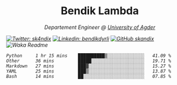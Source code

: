 <h1 align="center"> Bendik Lambda </h1>
<p align="center"><em>Departement Engineer @ <a href="http://www.uia.no">University of Agder</a></p>



[![Twitter: sk4ndix](https://img.shields.io/twitter/follow/sk4ndix?style=social)](https://twitter.com/sk4ndix)
[![Linkedin: bendikdyrli](https://img.shields.io/badge/-bendikdyrli-blue?style=flat-square&logo=Linkedin&logoColor=white&link=https://www.linkedin.com/in/bendikdyrli/)](https://www.linkedin.com/in/bendikdyrli/)
[![GitHub skandix](https://img.shields.io/github/followers/skandix?label=follow&style=social)](https://github.com/skandix)
![Waka Readme](https://github.com/skandix/skandix/workflows/Waka%20Readme/badge.svg)


<!--START_SECTION:waka-->
```text
Python     1 hr 15 mins    ██████████▒░░░░░░░░░░░░░░   41.09 % 
Other      36 mins         █████░░░░░░░░░░░░░░░░░░░░   19.71 % 
Markdown   27 mins         ███▓░░░░░░░░░░░░░░░░░░░░░   15.27 % 
YAML       25 mins         ███▒░░░░░░░░░░░░░░░░░░░░░   13.87 % 
Bash       14 mins         ██░░░░░░░░░░░░░░░░░░░░░░░   07.85 % 
```
<!--END_SECTION:waka-->
